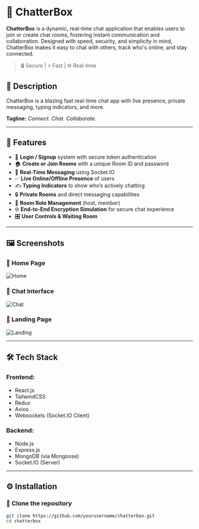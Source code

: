 # 💬 ChatterBox

**ChatterBox** is a dynamic, real-time chat application that enables users to join or create chat rooms, fostering instant communication and collaboration. Designed with speed, security, and simplicity in mind, ChatterBox makes it easy to chat with others, track who's online, and stay connected.

> 🔒 Secure | ⚡ Fast | 🌐 Real-time

## 🚀 Description

ChatterBox is a blazing fast real-time chat app with live presence, private messaging, typing indicators, and more.

**Tagline:** _Connect. Chat. Collaborate._

---

## 🧠 Features

- 🔐 **Login / Signup** system with secure token authentication
- 🏠 **Create or Join Rooms** with a unique Room ID and password
- 💬 **Real-Time Messaging** using Socket.IO
- ✅ **Live Online/Offline Presence** of users
- ✍️ **Typing Indicators** to show who’s actively chatting
- 🔒 **Private Rooms** and direct messaging capabilities
- 📂 **Room Role Management** (host, member)
- 🌐 **End-to-End Encryption Simulation** for secure chat experience
- 🎛️ **User Controls & Waiting Room**

---

## 🖼️ Screenshots

### 🔹 Home Page
![Home](./assets/75005cdb-7a57-46ea-99cb-a9ca113917e6.png)

### 🔹 Chat Interface
![Chat](./assets/15b9e860-a080-4357-8358-52a3a5cfe1ef.png)

### 🔹 Landing Page
![Landing](./assets/391b9928-2c39-407c-bad4-afd36dad50f8.png)

---

## 🛠️ Tech Stack

### Frontend:
- React.js
- TailwindCSS
- Redux
- Axios
- Websockets (Socket.IO Client)

### Backend:
- Node.js
- Express.js
- MongoDB (via Mongoose)
- Socket.IO (Server)

---

## ⚙️ Installation

### 📁 Clone the repository

```bash
git clone https://github.com/yourusername/chatterbox.git
cd chatterbox
